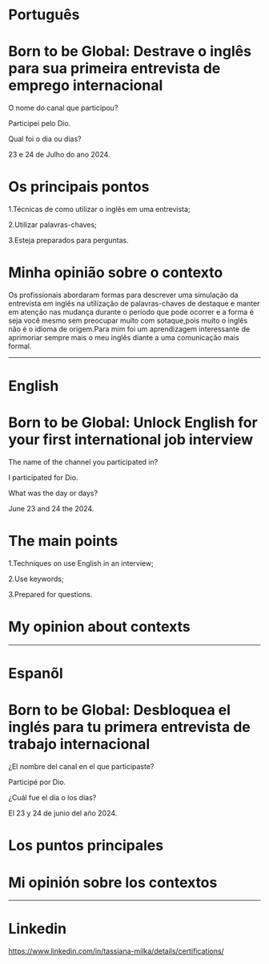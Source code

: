 # Português

# Born to be Global: Destrave o inglês para sua primeira entrevista de emprego internacional

O nome do canal que participou?


Participei pelo Dio.


Qual foi o dia ou dias?


23 e 24 de Julho do ano 2024.


# Os principais pontos


1.Técnicas de como utilizar o inglês em uma entrevista;

2.Utilizar palavras-chaves;

3.Esteja preparados para perguntas.


# Minha opinião sobre o contexto 

<p>Os profissionais abordaram formas para descrever uma simulação da entrevista em inglês na utilização de palavras-chaves de destaque e manter em atenção nas mudança durante o período que pode ocorrer e a forma é seja você mesmo sem preocupar muito com sotaque,pois muito o inglês não é o idioma de origem.Para mim foi um aprendizagem interessante de aprimoriar sempre mais o meu inglês diante a uma comunicação mais formal.</p>

--------------------------------------------------------------------------------------------------------------------------------

# English 

# Born to be Global: Unlock English for your first international job interview

 
The name of the channel you participated in?

I participated for Dio.

What was the day or days?

June 23 and 24 the 2024.


# The main points

1.Techniques on use English in an interview;

2.Use keywords;

3.Prepared for questions.

#   My opinion about contexts

<p> </p>

--------------------------------------------------------------------------------------------------------------------------------

# Espanõl 

# Born to be Global: Desbloquea el inglés para tu primera entrevista de trabajo internacional


¿El nombre del canal en el que participaste?

Participé por Dio.

¿Cuál fue el día o los días?

El 23 y 24 de junio del año 2024.


# Los puntos principales




#  Mi opinión sobre los contextos


<p> </p>


--------------------------------------------------------------------------------------------------------------------------------




# Linkedin

https://www.linkedin.com/in/tassiana-milka/details/certifications/
